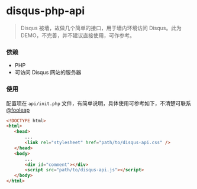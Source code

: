 disqus-php-api
===========

> Disqus 被墙，故做几个简单的接口，用于墙内环境访问 Disqus。此为 DEMO，不完善，并不建议直接使用，可作参考。

### 依赖

* PHP
* 可访问 Disqus 网站的服务器

### 使用

配置项在 `api/init.php` 文件，有简单说明，具体使用可参考如下，不清楚可联系 [@fooleap](http://blog.fooleap.org)

```html
<!DOCTYPE html>
<html>
   <head>
       ...
       <link rel="stylesheet" href="path/to/disqus-api.css" />
   </head>
   <body>
       ...
       <div id="comment"></div>
       <script src="path/to/disqus-api.js"></script>
   </body>
</html>
```
